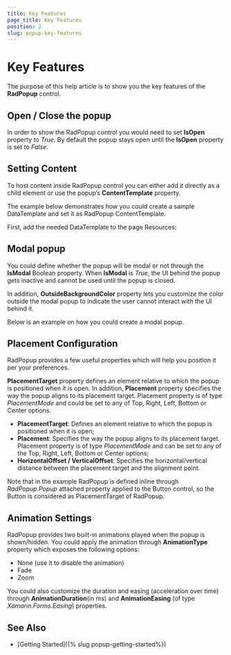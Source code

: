 ```yaml
---
title: Key Features
page_title: Key Features
position: 2
slug: popup-key-features
---
```


# Key Features

The purpose of this help article is to show you the key features of the **RadPopup** control. 

## Open / Close the popup

In order to show the RadPopup control you would need to set **IsOpen** property to *True*. By default the popup stays open until the **IsOpen** property is set to *False*.

## Setting Content

To host content inside RadPopup control you can either add it directly as a child element or use the popup’s **ContentTemplate** property.

The example below demonstrates how you could create a sample DataTemplate and set it as RadPopup ContentTemplate.

First, add the needed DataTemplate to the page Resources:


## Modal popup

You could define whether the popup will be modal or not through the **IsModal** Boolean property. When **IsModal** is *True*, the UI behind the popup gets inactive and cannot be used until the popup is closed.

In addition, **OutsideBackgroundColor** property lets you customize the color outside the modal popup to indicate the user cannot interact with the UI behind it.

Below is an example on how you could create a modal popup.

## Placement Configuration

RadPopup provides a few useful properties which will help you position it per your preferences.   

**PlacementTarget** property defines an element relative to which the popup is positioned when it is open. In addition, **Placement** property specifies the way the popup aligns to its placement target. Placement property is of type *PlacementMode* and could be set to any of Top, Right, Left, Bottom or Center options.

* **PlacementTarget**: Defines an element relative to which the popup is positioned when it is open;
* **Placement**: Specifies the way the popup aligns to its placement target. Placement property is of type *PlacementMode* and can be set to any of the Top, Right, Left, Bottom or Center options;
* **HorizontalOffset / VerticalOffset**: Specifies the horizontal/vertical distance between the placement target and the alignment point.  

Note that in the example RadPopup is defined inline through *RadPopup.Popup* attached property applied to the Button control, so the Button is considered as PlacementTarget of RadPopup.

## Animation Settings

RadPopup provides two built-in animations played when the popup is shown/hidden. You could apply the animation through **AnimationType** property which exposes the following options:

* None (use it to disable the animation)
* Fade
* Zoom

You could also customize the duration and easing (acceleration over time) through **AnimationDuration**(in ms) and **AnimationEasing** (of type *Xamarin.Forms.Easing*) properties.

## See Also

- [Getting Started]({% slug popup-getting-started%})
